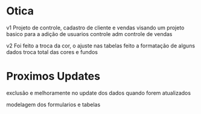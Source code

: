 # Otica
v1
Projeto de controle, cadastro 
de cliente e vendas
visando um projeto basico para a adição de usuarios
controle adm
controle de vendas

v2
Foi feito a troca da cor, o ajuste nas tabelas
feito a formatação de alguns dados
troca total das cores e fundos


# Proximos Updates
exclusão e melhoramente no update dos dados quando forem atualizados

modelagem dos formularios e tabelas
